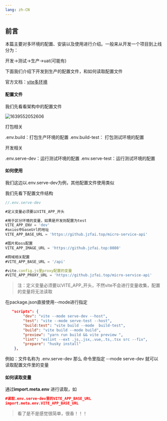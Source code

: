 ```yaml
---
lang: zh-CN
---
```


## 前言

本篇主要对多环境的配置、安装以及使用进行介绍。一般来从开发一个项目到上线分为：

开发->测试->生产->uat(可能有)

下面我们介绍下开发到生产的配置文件，和如何读取配置文件

官方文档：[vite多环境](https://vitejs.cn/guide/env-and-mode.html#modes)

#### 配置文件

我们先看看架构中的配置文件

![1639552052606](https://github.jzfai.top/file/vap-assets/1639552052606.png)

打包相关

.env.build：打包生产环境的配置
.env.build-test： 打包测试环境的配置

开发相关

.env.serve-dev：运行测试环境的配置
.env.serve-test：运行测试环境的配置

#### 如何使用

我们这边以.env.serve-dev为例，其他配置文件使用类似

我们先看下配置文件结构

```javascript
//.env.serve-dev

#定义变量必须要以VITE_APP_开头

#用于区分环境的变量，如果是开发则配置为test
VITE_APP_ENV = 'dev'
#axios中baseUrl的地址
VITE_APP_BASE_URL = 'https://github.jzfai.top/micro-service-api'

#图片和oss配置
VITE_APP_IMAGE_URL = 'https://github.jzfai.top:8080'

#跨域相关配置
#VITE_APP_BASE_URL = '/api'

#vite.config.js里proxy配置的变量
#VITE_APP_PROXY_URL = 'https://github.jzfai.top/micro-service-api'
```

>注：定义变量必须要以VITE_APP_开头，不然vite不会进行变量收集，配置的变量将无法读取

在package.json直接使用--mode进行指定

```json
   "scripts": {
        "dev": "vite --mode serve-dev --host",
        "test": "vite --mode serve-test --host",
        "build:test": "vite build --mode  build-test",
        "build": "vite build --mode build",
        "preview": "yarn run build && vite preview ",
        "lint": "eslint --ext .js,.jsx,.vue,.ts,.tsx src --fix",
        "prepare": "husky install"
    },
```

例如：文件名称为 .env.serve-dev
那么 命令里指定 --mode serve-dev 就可以读取配置文件里的变量

#### 如何读取变量

通过**import.meta.env** 进行读取，如

```json
#读取.env.serve-dev里的VITE_APP_BASE_URL
import.meta.env.VITE_APP_BASE_URL
```

>看了是不是感觉很简单，很香！！！
